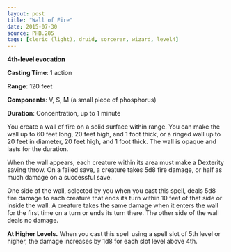 ```yaml
---
layout: post
title: "Wall of Fire"
date: 2015-07-30
source: PHB.285
tags: [cleric (light), druid, sorcerer, wizard, level4]
---
```


**4th-level evocation**

**Casting Time**: 1 action

**Range**: 120 feet

**Components**: V, S, M (a small piece of phosphorus)

**Duration**: Concentration, up to 1 minute

You create a wall of fire on a solid surface within range. You can make the wall up to 60 feet long, 20 feet high, and 1 foot thick, or a ringed wall up to 20 feet in diameter, 20 feet high, and 1 foot thick. The wall is opaque and lasts for the duration.

When the wall appears, each creature within its area must make a Dexterity saving throw. On a failed save, a creature takes 5d8 fire damage, or half as much damage on a successful save.

One side of the wall, selected by you when you cast this spell, deals 5d8 fire damage to each creature that ends its turn within 10 feet of that side or inside the wall. A creature takes the same damage when it enters the wall for the first time on a turn or ends its turn there. The other side of the wall deals no damage.

**At Higher Levels.** When you cast this spell using a spell slot of 5th level or higher, the damage increases by 1d8 for each slot level above 4th.
